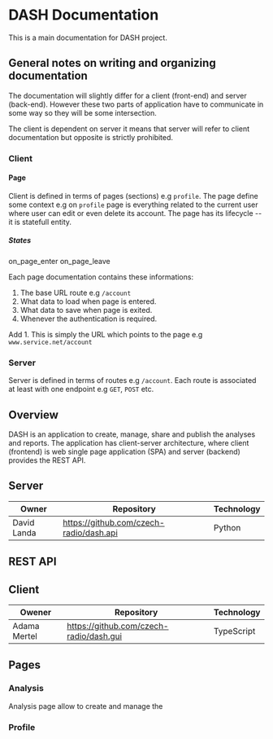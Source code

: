 # DASH Documentation

This is a main documentation for DASH project.

## General notes on writing and organizing documentation

The documentation will slightly differ for a client (front-end) and server (back-end). However these two parts of application have to communicate in some way so they will be some intersection.

The client is dependent on server it means that server will refer to client documentation but opposite is strictly prohibited.

### Client

#### Page

Client is defined in terms of pages (sections) e.g `profile`. The page define some context e.g on `profile` page is everything related to the current user where user can edit or even delete its account. The page has its lifecycle -- it is statefull entity.

##### States

on_page_enter
on_page_leave

Each page documentation contains these informations:

1. The base URL route e.g `/account`
2. What data to load when page is entered.
3. What data to save when page is exited.
4. Whenever the authentication is required.

Add 1. This is simply the URL which points to the page e.g `www.service.net/account`

### Server

Server is defined in terms of routes e.g `/account`.
Each route is associated at least with one endpoint e.g `GET`, `POST` etc.

## Overview

DASH is an application to create, manage, share and publish the analyses and reports. The application has client-server architecture, where client (frontend) is web single page application (SPA) and server (backend) provides the REST API.

## Server

| Owner       | Repository                              | Technology |
| ----------- | --------------------------------------- | ---------- |
| David Landa | https://github.com/czech-radio/dash.api | Python     |

## REST API

## Client

| Owener       | Repository                              | Technology |
| ------------ | --------------------------------------- | ---------- |
| Adama Mertel | https://github.com/czech-radio/dash.gui | TypeScript |

## Pages

### Analysis

Analysis page allow to create and manage the

### Profile
